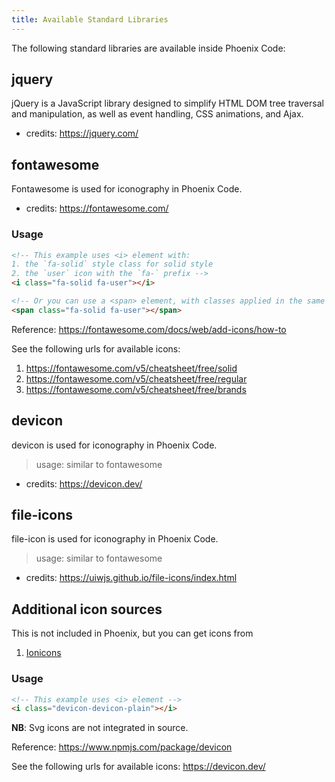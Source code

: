 ```yaml
---
title: Available Standard Libraries
---
```


The following standard libraries are available inside Phoenix Code:

## jquery
jQuery is a JavaScript library designed to simplify HTML DOM tree traversal and manipulation, as well as event handling, CSS animations, and Ajax. 
* credits: https://jquery.com/

## fontawesome

Fontawesome is used for iconography in Phoenix Code.
* credits: https://fontawesome.com/

### Usage

```html
<!-- This example uses <i> element with: 
1. the `fa-solid` style class for solid style
2. the `user` icon with the `fa-` prefix -->
<i class="fa-solid fa-user"></i>

<!-- Or you can use a <span> element, with classes applied in the same way -->
<span class="fa-solid fa-user"></span>
```

Reference: https://fontawesome.com/docs/web/add-icons/how-to

See the following urls for available icons:
1. https://fontawesome.com/v5/cheatsheet/free/solid
2. https://fontawesome.com/v5/cheatsheet/free/regular
3. https://fontawesome.com/v5/cheatsheet/free/brands

## devicon

devicon is used for iconography in Phoenix Code.

>usage: similar to fontawesome

* credits: https://devicon.dev/

## file-icons

file-icon is used for iconography in Phoenix Code.
 
> usage: similar to fontawesome

* credits: https://uiwjs.github.io/file-icons/index.html

## Additional icon sources
This is not included in Phoenix, but you can get icons from
1. [Ionicons](http://ionicons.com)

### Usage

```html
<!-- This example uses <i> element -->
<i class="devicon-devicon-plain"></i>
```
**NB**: Svg icons are not integrated in source. 

Reference: https://www.npmjs.com/package/devicon

See the following urls for available icons:
https://devicon.dev/
